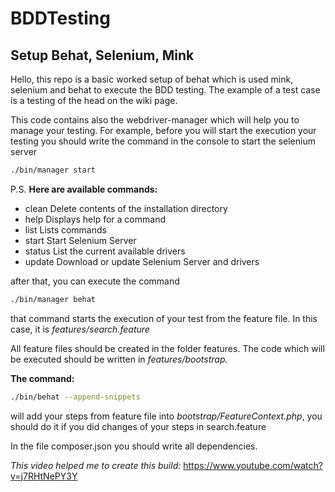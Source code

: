 # BDDTesting
## Setup Behat, Selenium, Mink

Hello, this repo is a basic worked setup of behat which is used mink, selenium and behat to execute the BDD testing. The example of a test case is a testing of the head on the wiki page.

This code contains also the webdriver-manager which will help you to manage your testing. For example, before you will start the execution your testing you should write the command in the console to start the selenium server
```bash
./bin/manager start
```
P.S. **Here are available commands:**
* clean   Delete contents of the installation directory
* help    Displays help for a command
* list    Lists commands
* start   Start Selenium Server
* status  List the current available drivers
* update  Download or update Selenium Server and drivers

after that, you can execute the command 
```bash
./bin/manager behat
```
that command starts the execution of your test from the feature file. In this case, it is *features/search.feature*

All feature files should be created in the folder features.
The code which will be executed should be written in *features/bootstrap.*

**The command:**
```bash
./bin/behat --append-snippets
```
will add your steps from feature file into *bootstrap/FeatureContext.php*, you should do it if you did changes of your steps in search.feature

In the file composer.json you should write all dependencies.

*This video helped me to create this build:*
https://www.youtube.com/watch?v=j7RHtNePY3Y